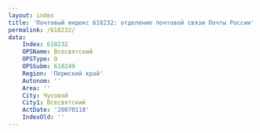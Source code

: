 ```yaml
---
layout: index
title: 'Почтовый индекс 618232: отделение почтовой связи Почты России'
permalink: /618232/
data:
    Index: 618232
    OPSName: Всесвятский
    OPSType: О
    OPSSubm: 618249
    Region: 'Пермский край'
    Autonom: ''
    Area: ''
    City: Чусовой
    City1: Всесвятский
    ActDate: '20070118'
    IndexOld: ''
---
```

